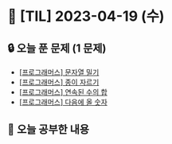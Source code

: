 # 📆 [TIL] 2023-04-19 (수)

## 🔒 오늘 푼 문제 (1 문제)

- [[프로그래머스] 문자열 밀기](https://school.programmers.co.kr/learn/courses/30/lessons/120921)
- [[프로그래머스] 종이 자르기](https://school.programmers.co.kr/learn/courses/30/lessons/120922)
- [[프로그래머스] 연속된 수의 합](https://school.programmers.co.kr/learn/courses/30/lessons/120923)
- [[프로그래머스] 다음에 올 숫자](https://school.programmers.co.kr/learn/courses/30/lessons/120924)

## 📝 오늘 공부한 내용
